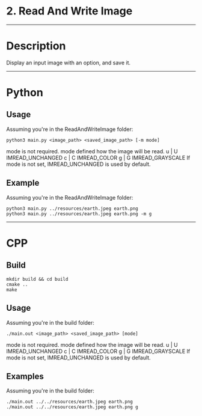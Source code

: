 # 2. Read And Write Image

---

# Description

Display an input image with an option, and save it.

---

# Python

## Usage

Assuming you're in the ReadAndWriteImage folder:

```
python3 main.py <image_path> <saved_image_path> [-m mode]
```

mode is not required. 
mode defined how the image will be read.
	u | U	IMREAD_UNCHANGED
	c | C	IMREAD_COLOR
	g | G	IMREAD_GRAYSCALE
If mode is not set, IMREAD_UNCHANGED is used by default.


## Example

Assuming you're in the ReadAndWriteImage folder:

```
python3 main.py ../resources/earth.jpeg earth.png
python3 main.py ../resources/earth.jpeg earth.png -m g
```

---

# CPP

## Build

```
mkdir build && cd build
cmake ..
make
```

## Usage

Assuming you're in the build folder:

```
./main.out <image_path> <saved_image_path> [mode]
```
mode is not required. 
mode defined how the image will be read.
	u | U	IMREAD_UNCHANGED
	c | C	IMREAD_COLOR
	g | G	IMREAD_GRAYSCALE
If mode is not set, IMREAD_UNCHANGED is used by default.

## Examples

Assuming you're in the build folder:

```
./main.out ../../resources/earth.jpeg earth.png
./main.out ../../resources/earth.jpeg earth.png g
```
